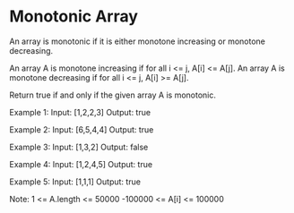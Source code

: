 # Monotonic Array

An array is monotonic if it is either monotone increasing or monotone decreasing.

An array A is monotone increasing if for all i <= j, A[i] <= A[j].  An array A is monotone decreasing if for all i <= j, A[i] >= A[j].

Return true if and only if the given array A is monotonic.

Example 1:
Input: [1,2,2,3]
Output: true

Example 2:
Input: [6,5,4,4]
Output: true

Example 3:
Input: [1,3,2]
Output: false

Example 4:
Input: [1,2,4,5]
Output: true

Example 5:
Input: [1,1,1]
Output: true
 
Note:
1 <= A.length <= 50000
-100000 <= A[i] <= 100000